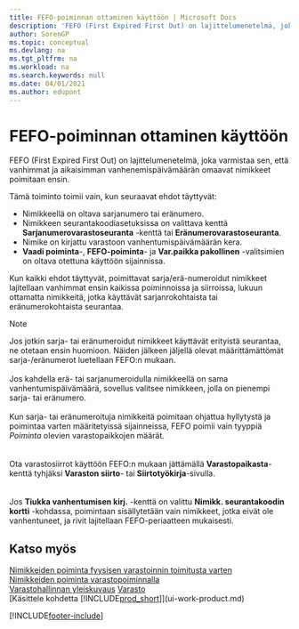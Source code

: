 ```yaml
---
title: FEFO-poiminnan ottaminen käyttöön | Microsoft Docs
description: 'FEFO (First Expired First Out) on lajittelumenetelmä, joka varmistaa sen, että vanhimmat ja aikaisimman vanhenemispäivämäärän omaavat nimikkeet poimitaan ensin.'
author: SorenGP
ms.topic: conceptual
ms.devlang: na
ms.tgt_pltfrm: na
ms.workload: na
ms.search.keywords: null
ms.date: 04/01/2021
ms.author: edupont
---
```

# <a name="enable-picking-items-by-fefo" />FEFO-poiminnan ottaminen käyttöön
FEFO (First Expired First Out) on lajittelumenetelmä, joka varmistaa sen, että vanhimmat ja aikaisimman vanhenemispäivämäärän omaavat nimikkeet poimitaan ensin.  

 Tämä toiminto toimii vain, kun seuraavat ehdot täyttyvät:  

-   Nimikkeellä on oltava sarjanumero tai eränumero.  
-   Nimikkeen seurantakoodiasetuksissa on valittava kenttä **Sarjanumerovarastoseuranta** -kenttä tai **Eränumerovarastoseuranta**.  
-   Nimike on kirjattu varastoon vanhentumispäivämäärän kera.  
-   **Vaadi poiminta**-, **FEFO-poiminta**- ja **Var.paikka pakollinen** -valitsimien on oltava otettuna käyttöön sijainnissa.  

 Kun kaikki ehdot täyttyvät, poimittavat sarja/erä-numeroidut nimikkeet lajitellaan vanhimmat ensin kaikissa poiminnoissa ja siirroissa, lukuun ottamatta nimikkeitä, jotka käyttävät sarjanrokohtaista tai eränumerokohtaista seurantaa.  

> [!NOTE]  
> Jos jotkin sarja- tai eränumeroidut nimikkeet käyttävät erityistä seurantaa, ne otetaan ensin huomioon. Näiden jälkeen jäljellä olevat määrittämättömät sarja-/eränumerot luetellaan FEFO:n mukaan.
<br /><br />
Jos kahdella erä- tai sarjanumeroidulla nimikkeellä on sama vanhentumispäivämäärä, sovellus valitsee nimikkeen, jolla on pienempi sarja- tai eränumero.
<br /><br />
Kun sarja- tai eränumeroituja nimikkeitä poimitaan ohjattua hyllytystä ja poimintaa varten määritetyissä sijainneissa, FEFO poimii vain tyyppiä *Poiminta* olevien varastopaikkojen määrät.  
<br /><br />
Ota varastosiirrot käyttöön FEFO:n mukaan jättämällä **Varastopaikasta**-kenttä tyhjäksi **Varaston siirto**- tai **Siirtotyökirja**-sivulla.  
<br /><br />
Jos **Tiukka vanhentumisen kirj.** -kenttä on valittu **Nimikk. seurantakoodin kortti** -kohdassa, poimintaan sisällytetään vain nimikkeet, jotka eivät ole vanhentuneet, ja rivit lajitellaan FEFO-periaatteen mukaisesti.

## <a name="see-also" />Katso myös
[Nimikkeiden poiminta fyysisen varastoinnin toimitusta varten](warehouse-how-to-pick-items-for-warehouse-shipment.md)   
[Nimikkeiden poiminta varastopoiminnalla](warehouse-how-to-pick-items-with-inventory-picks.md)   
[Varastohallinnan yleiskuvaus](design-details-warehouse-management.md)
[Varasto](inventory-manage-inventory.md)  
[Käsittele kohdetta [!INCLUDE[prod_short](includes/prod_short.md)]](ui-work-product.md)


[!INCLUDE[footer-include](includes/footer-banner.md)]
